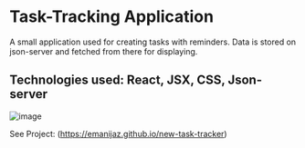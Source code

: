 # Task-Tracking Application

A small application used for creating tasks with reminders. Data is stored on json-server and fetched from there for displaying. 

## Technologies used: React, JSX, CSS, Json-server

![image](https://user-images.githubusercontent.com/24871433/120774702-f8a16080-c53b-11eb-8a79-efe9b1f6f396.png)

See Project: (https://emanijaz.github.io/new-task-tracker)
